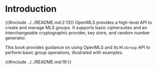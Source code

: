 # Introduction

<!-- Get the Readme without the headline until (including) the introductory sentence  -->

{{#include ../../README.md:2:13}}
OpenMLS provides a high-level API to create and manage MLS groups. It supports basic ciphersuites and an interchangeable cryptographic provider, key store, and random number generator.

This book provides guidance on using OpenMLS and its `MlsGroup` API to perform basic group operations, illustrated with examples.

<!-- Get the rest of the Readme -->

{{#include ../../README.md:19:}}
